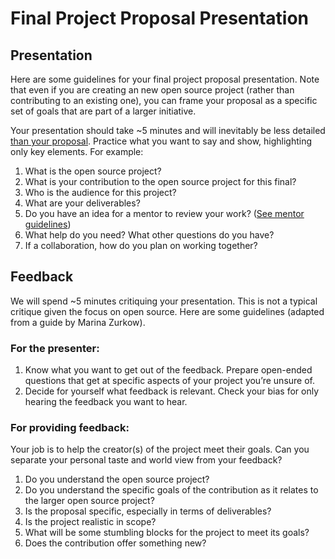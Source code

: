 # Final Project Proposal Presentation

## Presentation

Here are some guidelines for your final project proposal presentation. Note that even if you are creating an new open source project (rather than contributing to an existing one), you can frame your proposal as a specific set of goals that are part of a larger initiative.

Your presentation should take ~5 minutes and will inevitably be less detailed [than your proposal](proposal-template.md). Practice what you want to say and show, highlighting only key elements. For example:

1. What is the open source project?
2. What is your contribution to the open source project for this final?
3. Who is the audience for this project?
4. What are your deliverables?
5. Do you have an idea for a mentor to review your work? ([See mentor guidelines](https://github.com/Open-Source-Studio-at-ITP/Final-Projects/pull/37))
6. What help do you need? What other questions do you have?
7. If a collaboration, how do you plan on working together?

## Feedback

We will spend ~5 minutes critiquing your presentation. This is not a typical critique given the focus on open source. Here are some guidelines (adapted from a guide by Marina Zurkow).

### For the presenter:

1. Know what you want to get out of the feedback. Prepare open-ended questions that get at specific aspects of your project you’re unsure of.
2. Decide for yourself what feedback is relevant. Check your bias for only hearing the feedback you want to hear.

### For providing feedback:

Your job is to help the creator(s) of the project meet their goals. Can you separate your personal taste and world view from your feedback?

1. Do you understand the open source project?
2. Do you understand the specific goals of the contribution as it relates to the larger open source project?
3. Is the proposal specific, especially in terms of deliverables?
4. Is the project realistic in scope?
5. What will be some stumbling blocks for the project to meet its goals?
6. Does the contribution offer something new?
